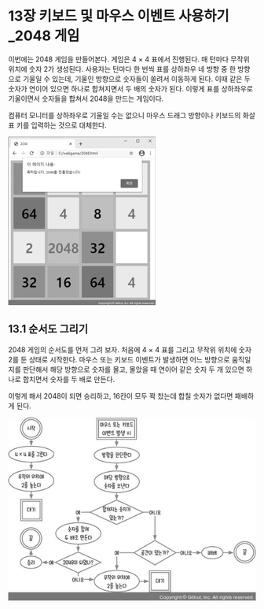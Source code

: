 # 13장 키보드 및 마우스 이벤트 사용하기_2048 게임

이번에는 2048 게임을 만들어본다. 게임은 4 × 4 표에서 진행된다. 매 턴마다 무작위 위치에 숫자 2가 생성된다. 사용자는 턴마다 한 번씩 표를 상하좌우 네 방향 중 한 방향으로 기울일 수 있는데, 기울인 방향으로 숫자들이 쏠려서 이동하게 된다. 이때 같은 두 숫자가 연이어 있으면 하나로 합쳐지면서 두 배의 숫자가 된다. 이렇게 표를 상하좌우로 기울이면서 숫자들을 합쳐서 2048을 만드는 게임이다.

컴퓨터 모니터를 상하좌우로 기울일 수는 없으니 마우스 드래그 방향이나 키보드의 화살표 키를 입력하는 것으로 대체한다.

<img src='./images/13-1.jpg' alt='그림 13-1 2048 게임' width='300px'/>

## 13.1 순서도 그리기

2048 게임의 순서도를 먼저 그려 보자. 처음에 4 × 4 표를 그리고 무작위 위치에 숫자 2를 둔 상태로 시작한다. 마우스 또는 키보드 이벤트가 발생하면 어느 방향으로 움직일지를 판단해서 해당 방향으로 숫자를 몰고, 몰았을 때 연이어 같은 숫자 두 개 있으면 하나로 합치면서 숫자를 두 배로 만든다.

이렇게 해서 2048이 되면 승리하고, 16칸이 모두 꽉 찼는데 합칠 숫자가 없다면 패배하게 된다.

![그림 13-2 2024 게임의 순서도](./images/13-2.jpg)